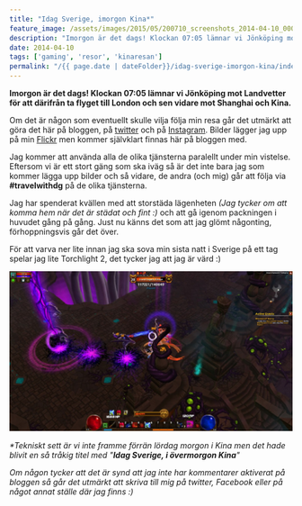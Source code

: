 ```yaml
---
title: "Idag Sverige, imorgon Kina*"
feature_image: /assets/images/2015/05/200710_screenshots_2014-04-10_00001.jpg
description: "Imorgon är det dags! Klockan 07:05 lämnar vi Jönköping mot Landvetter för att därifrån ta flyget till London och sen vidare mot Shanghai…"
date: 2014-04-10
tags: ['gaming', 'resor', 'kinaresan']
permalink: "/{{ page.date | dateFolder}}/idag-sverige-imorgon-kina/index.html"  
---
```


**Imorgon är det dags! Klockan 07:05 lämnar vi Jönköping mot Landvetter för att därifrån ta flyget till London och sen vidare mot Shanghai och Kina.**

Om det är någon som eventuellt skulle vilja följa min resa går det utmärkt att göra det här på bloggen, på [twitter](https://twitter.com/lindqvistus) och på [Instagram](https://instagram.com/gustavlindqvist). Bilder lägger jag upp på min [Flickr](https://flickr.com/photos/gustavlindqvist) men kommer självklart finnas här på bloggen med.

Jag kommer att använda alla de olika tjänsterna paralellt under min vistelse. Eftersom vi är ett stort gäng som ska iväg så är det inte bara jag som kommer lägga upp bilder och så vidare, de andra (och mig) går att följa via **#travelwithdg** på de olika tjänsterna.

Jag har spenderat kvällen med att storstäda lägenheten _(Jag tycker om att komma hem när det är städat och fint :)_ och att gå igenom packningen i huvudet gång på gång. Just nu känns det som att jag glömt någonting, förhoppningsvis går det över.

För att varva ner lite innan jag ska sova min sista natt i Sverige på ett tag spelar jag lite Torchlight 2, det tycker jag att jag är värd :)

[![Grand Regent Eldrayn i Torchlight 2](/assets/images/2015/05/200710_screenshots_2014-04-10_00001.jpg)](http://steamcommunity.com/sharedfiles/filedetails/?id=247784611)

_*Tekniskt sett är vi inte framme förrän lördag morgon i Kina men det hade blivit en så tråkig titel med "**Idag Sverige, i övermorgon Kina**"_

_Om någon tycker att det är synd att jag inte har kommentarer aktiverat på bloggen så går det utmärkt att skriva till mig på twitter, Facebook eller på något annat ställe där jag finns :)_
